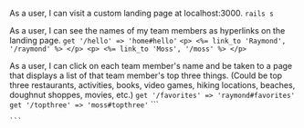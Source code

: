 As a user, I can visit a custom landing page at localhost:3000.
    ```
    rails s
    ```

As a user, I can see the names of my team members as hyperlinks on the landing page.
    ```
    get '/hello' => 'home#hello'
    ```
    ```
    <p>
        <%= link_to 'Raymond', '/raymond' %>
    </p>
    <p>
        <%= link_to 'Moss', '/moss' %>
    </p>
    ```

As a user, I can click on each team member's name and be taken to a page that displays a list of that team member's top three things. (Could be top three restaurants, activities, books, video games, hiking locations, beaches, doughnut shoppes, movies, etc.)
    ```
    get '/favorites' => 'raymond#favorites'
    get '/topthree' => 'moss#topthree'
    ```
    ```
    
    ```